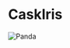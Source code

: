 # CaskIris

![Panda](https://nationalzoo.si.edu/sites/default/files/styles/slide_1400x700/public/support/adopt/giantpanda-03.jpg)
